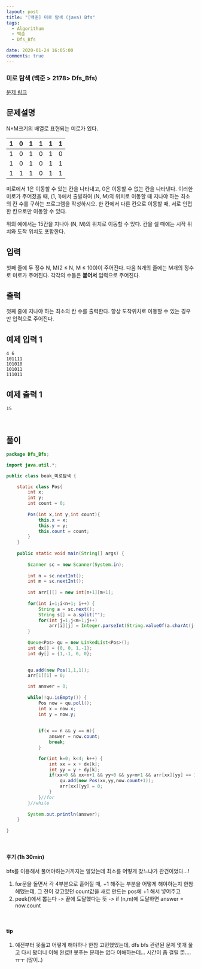 ```yaml
---
layout: post
title: "[백준] 미로 탐색 (java) Bfs"
tags:
  - Algorithum
  - 백준 
  - Dfs_Bfs

date: 2020-01-24 16:05:00
comments: true
---
```




###   미로 탐색 (백준 > 2178> Dfs_Bfs)

[문제 링크](https://www.acmicpc.net/problem/2178 )

## 문제설명

N×M크기의 배열로 표현되는 미로가 있다.

| 1    | 0    | 1    | 1    | 1    | 1    |
| ---- | ---- | ---- | ---- | ---- | ---- |
| 1    | 0    | 1    | 0    | 1    | 0    |
| 1    | 0    | 1    | 0    | 1    | 1    |
| 1    | 1    | 1    | 0    | 1    | 1    |

미로에서 1은 이동할 수 있는 칸을 나타내고, 0은 이동할 수 없는 칸을 나타낸다. 이러한 미로가 주어졌을 때, (1, 1)에서 출발하여 (N, M)의 위치로 이동할 때 지나야 하는 최소의 칸 수를 구하는 프로그램을 작성하시오. 한 칸에서 다른 칸으로 이동할 때, 서로 인접한 칸으로만 이동할 수 있다.

위의 예에서는 15칸을 지나야 (N, M)의 위치로 이동할 수 있다. 칸을 셀 때에는 시작 위치와 도착 위치도 포함한다.

## 입력

첫째 줄에 두 정수 N, M(2 ≤ N, M ≤ 100)이 주어진다. 다음 N개의 줄에는 M개의 정수로 미로가 주어진다. 각각의 수들은 **붙어서** 입력으로 주어진다.

## 출력

첫째 줄에 지나야 하는 최소의 칸 수를 출력한다. 항상 도착위치로 이동할 수 있는 경우만 입력으로 주어진다.

## 예제 입력 1

```
4 6
101111
101010
101011
111011
```

## 예제 출력 1

```
15
```

<br>

## 풀이

```java
package Dfs_Bfs;

import java.util.*;

public class beak_미로탐색 {

	static class Pos{
		int x;
		int y;
		int count = 0;
		
		Pos(int x,int y,int count){
			this.x = x;
			this.y = y;
			this.count = count;
		}
	}
	
	public static void main(String[] args) {
		
		Scanner sc = new Scanner(System.in);
		
		int n = sc.nextInt();
		int m = sc.nextInt();
		
		int arr[][] = new int[n+1][m+1];
		
		for(int i=1;i<n+1; i++) {
			String a = sc.next();
			String s[] = a.split("");
			for(int j=1;j<m+1;j++)
				arr[i][j] = Integer.parseInt(String.valueOf(a.charAt(j-1)));
		}
		
		Queue<Pos> qu = new LinkedList<Pos>();
		int dx[] = {0, 0, 1,-1};
		int dy[] = {1,-1, 0, 0};
		

		qu.add(new Pos(1,1,1));
		arr[1][1] = 0;

		int answer = 0;
		
		while(!qu.isEmpty()) {
			Pos now = qu.poll();
			int x = now.x;
			int y = now.y;
			
			
			if(x == n && y == m){
				answer = now.count;
				break;
			}

			for(int k=0; k<4; k++) {
				int xx = x + dx[k];
				int yy = y + dy[k];
				if(xx>0 && xx<n+1 && yy>0 && yy<m+1 && arr[xx][yy] == 1) {
					qu.add(new Pos(xx,yy,now.count+1));
					arr[xx][yy] = 0;
				}
			}//for
		}//while
		
		System.out.println(answer);
	}
	
}

```

<br>

#### 후기 (1h 30min)

bfs를 이용해서 풀어야하는거까지는 알았는데 최소를 어떻게 찾느냐가 관건이었다...! <br>

1. for문을 돌면서 각 4부분으로 흩어질 때, +1 해주는 부분을 어떻게 해야하는지 한참 헤맸는데, 그 전이 갖고있던 count값을 새로 만드는 pos에 +1 해서 넣어주고
2. peek()에서 뽑는다 -> 끝에 도달했다는 뜻 -> if (n,m)에 도달하면 answer = now.count



<br>

#### tip

1. 예전부터 못풀고 어떻게 해야하나 한참 고민했었는데, dfs bfs 관련된 문제 몇개 풀고 다시 봤더니 이해 완료!! 못푸는 문제는 없다 이해하는데... 시간이 좀 걸릴 뿐....ㅠㅜ (많이..)

<br>